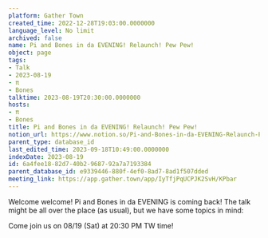 ```yaml
---
platform: Gather Town
created_time: 2022-12-28T19:03:00.0000000
language_level: No limit
archived: false
name: Pi and Bones in da EVENING! Relaunch! Pew Pew!
object: page
tags:
- Talk
- 2023-08-19
- π
- Bones
talktime: 2023-08-19T20:30:00.0000000
hosts:
- π
- Bones
title: Pi and Bones in da EVENING! Relaunch! Pew Pew!
notion_url: https://www.notion.so/Pi-and-Bones-in-da-EVENING-Relaunch-Pew-Pew-6a4fee1882d740b2968792a7a7193384
parent_type: database_id
last_edited_time: 2023-09-18T10:49:00.0000000
indexDate: 2023-08-19
id: 6a4fee18-82d7-40b2-9687-92a7a7193384
parent_database_id: e9339446-880f-4ef0-8ad7-8ad1f507dded
meeting_link: https://app.gather.town/app/IyTfjPqUCPJK2SvH/KPbar
---
```


Welcome welcome! Pi and Bones in da EVENING is coming back! 
The talk might be all over the place (as usual), but we have some topics in mind:


   
   
   

Come join us on 08/19 (Sat) at 20:30 PM TW time!























